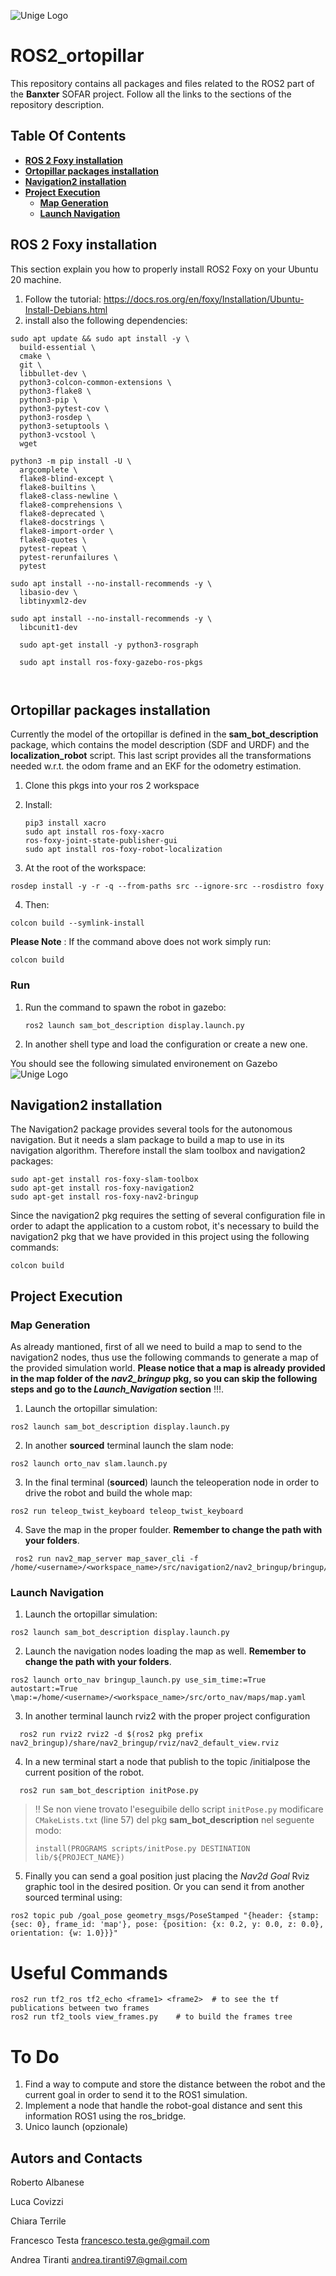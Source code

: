 ![Unige Logo](https://raw.githubusercontent.com/FraTesta/sofar_ros2_pkg/Pic/unige_stemma.png)
# __ROS2_ortopillar__
This repository contains all packages and files related to the ROS2 part of the __Banxter__ SOFAR project. Follow all the links to the sections of the repository description.

## **Table Of Contents**
  - [__ROS 2 Foxy installation__](#ros-2-foxy-installation)
  - [__Ortopillar packages installation__](#ortopillar-packages-installation)
  - [__Navigation2 installation__](#navigation2-installation)
  - [__Project Execution__ ](#project-execution)
    - [__Map Generation__](#map-generation)
    - [__Launch Navigation__](#launch-navigation)
  

## __ROS 2 Foxy installation__
This section explain you how to properly install ROS2 Foxy on your Ubuntu 20 machine.  
1. Follow the tutorial: https://docs.ros.org/en/foxy/Installation/Ubuntu-Install-Debians.html
2. install also the following dependencies:
```
sudo apt update && sudo apt install -y \
  build-essential \
  cmake \
  git \
  libbullet-dev \
  python3-colcon-common-extensions \
  python3-flake8 \
  python3-pip \
  python3-pytest-cov \
  python3-rosdep \
  python3-setuptools \
  python3-vcstool \
  wget

python3 -m pip install -U \
  argcomplete \
  flake8-blind-except \
  flake8-builtins \
  flake8-class-newline \
  flake8-comprehensions \
  flake8-deprecated \
  flake8-docstrings \
  flake8-import-order \
  flake8-quotes \
  pytest-repeat \
  pytest-rerunfailures \
  pytest

sudo apt install --no-install-recommends -y \
  libasio-dev \
  libtinyxml2-dev

sudo apt install --no-install-recommends -y \
  libcunit1-dev

  sudo apt-get install -y python3-rosgraph

  sudo apt install ros-foxy-gazebo-ros-pkgs



   ```

## __Ortopillar packages installation__

Currently the model of the ortopillar is defined in the __sam_bot_description__ package, which contains the model description (SDF and URDF) and the __localization_robot__ script. This last script provides all the transformations needed w.r.t. the odom frame and an EKF for the odometry estimation.
1. Clone this pkgs into your ros 2 workspace
2. Install: 
   ```
   pip3 install xacro
   sudo apt install ros-foxy-xacro
   ros-foxy-joint-state-publisher-gui
   sudo apt install ros-foxy-robot-localization
   ```

3. At the root of the workspace:
```
rosdep install -y -r -q --from-paths src --ignore-src --rosdistro foxy
```

4. Then:
```
colcon build --symlink-install
```
**Please Note** : If the command above does not work simply run:

```
colcon build 
```
### Run 

1. Run the command to spawn the robot in gazebo: 
   ```
   ros2 launch sam_bot_description display.launch.py 
   ```

2.  In another shell type <rviz2> and load the configuration or create a new one.

You should see the following simulated environement on Gazebo
![Unige Logo](https://raw.githubusercontent.com/FraTesta/sofar_ros2_pkg/Pic/robotModel.png)


## __Navigation2 installation__
  The Navigation2 package provides several tools for the autonomous navigation. But it needs a slam package to build a map to use in its navigation algorithm.
  Therefore install the slam toolbox and navigation2 packages:
  ```
  sudo apt-get install ros-foxy-slam-toolbox
  sudo apt-get install ros-foxy-navigation2
  sudo apt-get install ros-foxy-nav2-bringup
  ```
  Since the navigation2 pkg requires the setting of several configuration file in order to adapt the application to a custom robot, it's necessary to build the navigation2 pkg that we have provided in this project using the following commands: 
   ```
  colcon build
  ```

   ## __Project Execution__ 
   ### __Map Generation__
   As already mantioned, first of all we need to build a map to send to the navigation2 nodes, thus use the following commands to generate a map of the provided simulation world. __Please notice that a map is already provided in the map folder of the _nav2_bringup_ pkg, so you can skip the following steps and go to the _Launch_Navigation_ section__ !!!.

   1. Launch the ortopillar simulation:
   ```
   ros2 launch sam_bot_description display.launch.py
   ```
   2. In another __sourced__ terminal launch the slam node:
   ```
   ros2 launch orto_nav slam.launch.py
   ```
   3. In the final terminal (__sourced__) launch the teleoperation node in order to drive the robot and build the whole map:
   ```
   ros2 run teleop_twist_keyboard teleop_twist_keyboard
   ```
   4. Save the map in the proper foulder. __Remember to change the path with your folders__.
  ```
   ros2 run nav2_map_server map_saver_cli -f /home/<username>/<workspace_name>/src/navigation2/nav2_bringup/bringup/maps/map
   ```
   ### __Launch Navigation__

   1. Launch the ortopillar simulation:
   ```
   ros2 launch sam_bot_description display.launch.py
   ```

   2. Launch the navigation nodes loading the map as well. __Remember to change the path with your folders__.
   ```
   ros2 launch orto_nav bringup_launch.py use_sim_time:=True autostart:=True \map:=/home/<username>/<workspace_name>/src/orto_nav/maps/map.yaml
   ```
   3. In another terminal launch rviz2 with the proper project configuration
  ```
    ros2 run rviz2 rviz2 -d $(ros2 pkg prefix nav2_bringup)/share/nav2_bringup/rviz/nav2_default_view.rviz
  ```
  4. In a new terminal start a node that publish to the topic /initialpose the current position of the robot.

  ```
    ros2 run sam_bot_description initPose.py
  ```
  > :bangbang: Se non viene trovato l'eseguibile dello script `initPose.py` modificare `CMakeLists.txt` (line 57) del pkg **sam_bot_description** nel seguente modo:
  > ```
  >install(PROGRAMS scripts/initPose.py DESTINATION lib/${PROJECT_NAME})
  > ```

   5. Finally you can send a goal position just placing the _Nav2d Goal_ Rviz graphic tool in the desired position. Or you can send it from another sourced terminal using:
   ```
   ros2 topic pub /goal_pose geometry_msgs/PoseStamped "{header: {stamp: {sec: 0}, frame_id: 'map'}, pose: {position: {x: 0.2, y: 0.0, z: 0.0}, orientation: {w: 1.0}}}"
   ```

# Useful Commands
```
ros2 run tf2_ros tf2_echo <frame1> <frame2>  # to see the tf publications between two frames
ros2 run tf2_tools view_frames.py    # to build the frames tree 
```

# To Do
1. Find a way to compute and store the distance between the robot and the current goal in order to send it to the ROS1 simulation. 
2. Implement a node that handle the robot-goal distance and sent this information ROS1 using the ros_bridge.
3. Unico launch (opzionale)

## __Autors and Contacts__
Roberto Albanese 

Luca Covizzi

Chiara Terrile 

Francesco Testa   francesco.testa.ge@gmail.com

Andrea Tiranti    andrea.tiranti97@gmail.com